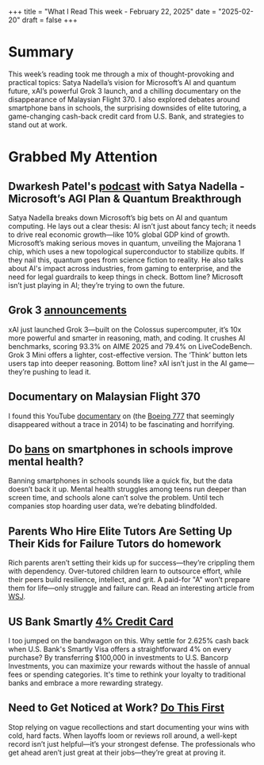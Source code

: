 +++
title = "What I Read This week - February 22, 2025"
date = "2025-02-20"
draft = false
+++

# Summary
This week’s reading took me through a mix of thought-provoking and practical topics: Satya Nadella’s vision for Microsoft’s AI and quantum future, xAI’s powerful Grok 3 launch, and a chilling documentary on the disappearance of Malaysian Flight 370. I also explored debates around smartphone bans in schools, the surprising downsides of elite tutoring, a game-changing cash-back credit card from U.S. Bank, and strategies to stand out at work.

# Grabbed My Attention

## Dwarkesh Patel's [podcast](https://www.youtube.com/watch?v=4GLSzuYXh6w) with Satya Nadella - Microsoft’s AGI Plan & Quantum Breakthrough
Satya Nadella breaks down Microsoft’s big bets on AI and quantum computing. He lays out a clear thesis: AI isn’t just about fancy tech; it needs to drive real economic growth—like 10% global GDP kind of growth. Microsoft’s making serious moves in quantum, unveiling the Majorana 1 chip, which uses a new topological superconductor to stabilize qubits. If they nail this, quantum goes from science fiction to reality. He also talks about AI's impact across industries, from gaming to enterprise, and the need for legal guardrails to keep things in check. Bottom line? Microsoft isn’t just playing in AI; they’re trying to own the future.

## Grok 3 [announcements](https://x.ai/blog/grok-3)
xAI just launched Grok 3—built on the Colossus supercomputer, it’s 10x more powerful and smarter in reasoning, math, and coding. It crushes AI benchmarks, scoring 93.3% on AIME 2025 and 79.4% on LiveCodeBench. Grok 3 Mini offers a lighter, cost-effective version. The ‘Think’ button lets users tap into deeper reasoning. Bottom line? xAI isn’t just in the AI game—they’re pushing to lead it.

## Documentary on Malaysian Flight 370
I found this YouTube [documentary](https://www.youtube.com/watch?v=MhkTo9Rk6_4) on (the [Boeing 777](https://en.wikipedia.org/wiki/Malaysia_Airlines_Flight_370) that seemingly disappeared without a trace in 2014) to be fascinating and horrifying.

## Do [bans](https://www.economist.com/science-and-technology/2025/02/14/do-bans-on-smartphones-in-schools-improve-mental-health) on smartphones in schools improve mental health?
Banning smartphones in schools sounds like a quick fix, but the data doesn’t back it up. Mental health struggles among teens run deeper than screen time, and schools alone can’t solve the problem. Until tech companies stop hoarding user data, we’re debating blindfolded.

## Parents Who Hire Elite Tutors Are Setting Up Their Kids for Failure Tutors do homework
Rich parents aren’t setting their kids up for success—they’re crippling them with dependency. Over-tutored children learn to outsource effort, while their peers build resilience, intellect, and grit. A paid-for "A" won’t prepare them for life—only struggle and failure can. Read an interesting article from [WSJ](https://www.wsj.com/lifestyle/relationships/parents-who-hire-elite-tutors-are-setting-up-their-kids-for-failure-a4a9e73d).

## US Bank Smartly [4% Credit Card](https://thefinancebuff.com/us-bank-smartly-visa-review-setup.html)
I too jumped on the bandwagon on this. Why settle for 2.625% cash back when U.S. Bank's Smartly Visa offers a straightforward 4% on every purchase? By transferring $100,000 in investments to U.S. Bancorp Investments, you can maximize your rewards without the hassle of annual fees or spending categories. It's time to rethink your loyalty to traditional banks and embrace a more rewarding strategy.

## Need to Get Noticed at Work? [Do This First](https://www.wsj.com/lifestyle/careers/work-promotion-raise-strategy-taking-notes-fa677313?mod=workplace_more_article_pos6)
Stop relying on vague recollections and start documenting your wins with cold, hard facts. When layoffs loom or reviews roll around, a well-kept record isn’t just helpful—it’s your strongest defense. The professionals who get ahead aren’t just great at their jobs—they’re great at proving it.